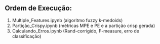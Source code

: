 ## Ordem de Execução:

1.  Multiple_Features.ipynb (algoritmo fuzzy k-medoids)
2.  Partição_Crispy.ipynb (métricas MPE e PE e a partição crisp gerada)
3.  Calculando_Erros.ipynb (Rand-corrigido, F-measure, erro de classificação)